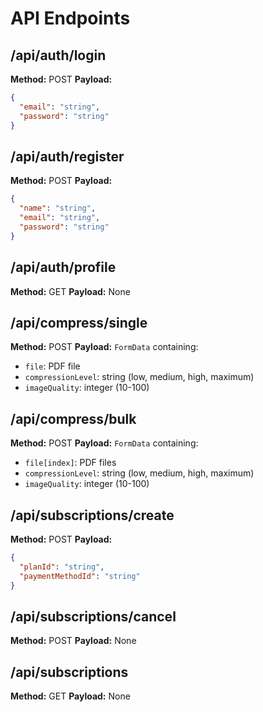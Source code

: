 # API Endpoints

## /api/auth/login
**Method:** POST
**Payload:**
```json
{
  "email": "string",
  "password": "string"
}
```

## /api/auth/register
**Method:** POST
**Payload:**
```json
{
  "name": "string",
  "email": "string",
  "password": "string"
}
```

## /api/auth/profile
**Method:** GET
**Payload:** None

## /api/compress/single
**Method:** POST
**Payload:** `FormData` containing:
- `file`: PDF file
- `compressionLevel`: string (low, medium, high, maximum)
- `imageQuality`: integer (10-100)

## /api/compress/bulk
**Method:** POST
**Payload:** `FormData` containing:
- `file[index]`: PDF files
- `compressionLevel`: string (low, medium, high, maximum)
- `imageQuality`: integer (10-100)

## /api/subscriptions/create
**Method:** POST
**Payload:**
```json
{
  "planId": "string",
  "paymentMethodId": "string"
}
```

## /api/subscriptions/cancel
**Method:** POST
**Payload:** None

## /api/subscriptions
**Method:** GET
**Payload:** None